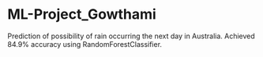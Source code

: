 # ML-Project_Gowthami
Prediction of possibility of rain occurring the next day in Australia. Achieved 84.9% accuracy using RandomForestClassifier.
